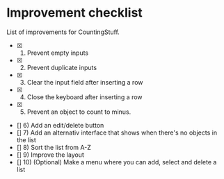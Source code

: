 # Improvement checklist

List of improvements for CountingStuff.

- [x] 1. Prevent empty inputs
- [x] 2. Prevent duplicate inputs
- [x] 3. Clear the input field after inserting a row
- [x] 4. Close the keyboard after inserting a row
- [x] 5. Prevent an object to count to minus.
- [] 6) Add an edit/delete button
- [] 7) Add an alternativ interface that shows when there's no objects in the list
- [] 8) Sort the list from A-Z
- [] 9) Improve the layout
- [] 10) \(Optional) Make a menu where you can add, select and delete a list
